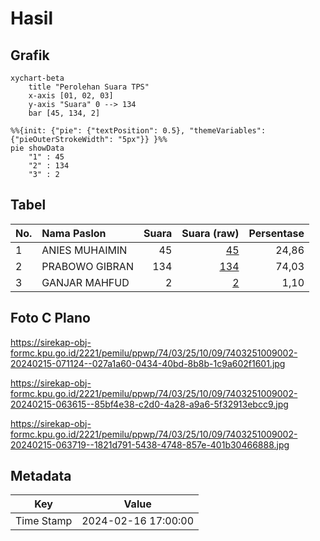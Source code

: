 # Hasil

## Grafik

```mermaid
xychart-beta
    title "Perolehan Suara TPS"
    x-axis [01, 02, 03]
    y-axis "Suara" 0 --> 134
    bar [45, 134, 2]
```

```mermaid
%%{init: {"pie": {"textPosition": 0.5}, "themeVariables": {"pieOuterStrokeWidth": "5px"}} }%%
pie showData
    "1" : 45
    "2" : 134
    "3" : 2
```

## Tabel

| No. | Nama Paslon    | Suara | Suara (raw) | Persentase |
|:--- |:-------------- | -----:| -----------:| ----------:|
| 1   | ANIES MUHAIMIN | 45    | [45][p-1]   | 24,86      |
| 2   | PRABOWO GIBRAN | 134   | [134][p-2]  | 74,03      |
| 3   | GANJAR MAHFUD  | 2     | [2][p-3]    | 1,10       |


[p-1]: https://github.com/gigit-pemilu/pemilu-2024-74-sulawesi-tenggara/blob/main/pilpres/hitung-suara/sub/74-sulawesi-tenggara/sub/03-muna/sub/25-parigi/sub/1009-wasolangka/sub/002-tps/sub/paslon-1.txt
[p-2]: https://github.com/gigit-pemilu/pemilu-2024-74-sulawesi-tenggara/blob/main/pilpres/hitung-suara/sub/74-sulawesi-tenggara/sub/03-muna/sub/25-parigi/sub/1009-wasolangka/sub/002-tps/sub/paslon-2.txt
[p-3]: https://github.com/gigit-pemilu/pemilu-2024-74-sulawesi-tenggara/blob/main/pilpres/hitung-suara/sub/74-sulawesi-tenggara/sub/03-muna/sub/25-parigi/sub/1009-wasolangka/sub/002-tps/sub/paslon-3.txt

## Foto C Plano

https://sirekap-obj-formc.kpu.go.id/2221/pemilu/ppwp/74/03/25/10/09/7403251009002-20240215-071124--027a1a60-0434-40bd-8b8b-1c9a602f1601.jpg

https://sirekap-obj-formc.kpu.go.id/2221/pemilu/ppwp/74/03/25/10/09/7403251009002-20240215-063615--85bf4e38-c2d0-4a28-a9a6-5f32913ebcc9.jpg

https://sirekap-obj-formc.kpu.go.id/2221/pemilu/ppwp/74/03/25/10/09/7403251009002-20240215-063719--1821d791-5438-4748-857e-401b30466888.jpg


## Metadata

| Key        | Value               |
| ---------- | ------------------- |
| Time Stamp | 2024-02-16 17:00:00 |



